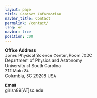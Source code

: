 ```yaml
---
layout: page
title: Contact Information
navbar_title: Contact
permalink: /contact/
lang: en
navbar: true
position: 200
---
```


__Office Address__ <br />
Jones Physical Science Center, Room 702C<br />
Department of Physics and Astronomy<br />
University of South Carolina<br />
712 Main St. <br />
Columbia, SC 29208 USA <br/>

__Email__<br />
girish89[AT]sc.edu
